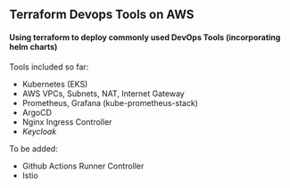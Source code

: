 ## Terraform Devops Tools on AWS
#### Using terraform to deploy commonly used DevOps Tools (incorporating helm charts)

Tools included so far:
- Kubernetes (EKS)
- AWS VPCs, Subnets, NAT, Internet Gateway
- Prometheus, Grafana (kube-prometheus-stack)
- ArgoCD
- Nginx Ingress Controller
- *Keycloak*


To be added:

- Github Actions Runner Controller
- Istio